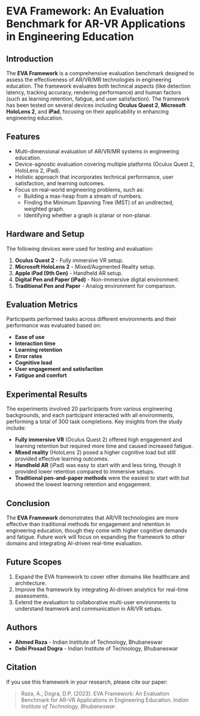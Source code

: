 # EVA Framework: An Evaluation Benchmark for AR-VR Applications in Engineering Education

## Introduction
The **EVA Framework** is a comprehensive evaluation benchmark designed to assess the effectiveness of AR/VR/MR technologies in engineering education. The framework evaluates both technical aspects (like detection latency, tracking accuracy, rendering performance) and human factors (such as learning retention, fatigue, and user satisfaction). The framework has been tested on several devices including **Oculus Quest 2**, **Microsoft HoloLens 2**, and **iPad**, focusing on their applicability in enhancing engineering education.

## Features
- Multi-dimensional evaluation of AR/VR/MR systems in engineering education.
- Device-agnostic evaluation covering multiple platforms (Oculus Quest 2, HoloLens 2, iPad).
- Holistic approach that incorporates technical performance, user satisfaction, and learning outcomes.
- Focus on real-world engineering problems, such as:
  - Building a max-heap from a stream of numbers.
  - Finding the Minimum Spanning Tree (MST) of an undirected, weighted graph.
  - Identifying whether a graph is planar or non-planar.

## Hardware and Setup
The following devices were used for testing and evaluation:
1. **Oculus Quest 2** - Fully immersive VR setup.
2. **Microsoft HoloLens 2** - Mixed/Augmented Reality setup.
3. **Apple iPad (9th Gen)** - Handheld AR setup.
4. **Digital Pen and Paper (iPad)** - Non-immersive digital environment.
5. **Traditional Pen and Paper** - Analog environment for comparison.

## Evaluation Metrics
Participants performed tasks across different environments and their performance was evaluated based on:
- **Ease of use**
- **Interaction time**
- **Learning retention**
- **Error rates**
- **Cognitive load**
- **User engagement and satisfaction**
- **Fatigue and comfort**

## Experimental Results
The experiments involved 20 participants from various engineering backgrounds, and each participant interacted with all environments, performing a total of 300 task completions. Key insights from the study include:
- **Fully immersive VR** (Oculus Quest 2) offered high engagement and learning retention but required more time and caused increased fatigue.
- **Mixed reality** (HoloLens 2) posed a higher cognitive load but still provided effective learning outcomes.
- **Handheld AR** (iPad) was easy to start with and less tiring, though it provided lower retention compared to immersive setups.
- **Traditional pen-and-paper methods** were the easiest to start with but showed the lowest learning retention and engagement.

## Conclusion
The **EVA Framework** demonstrates that AR/VR technologies are more effective than traditional methods for engagement and retention in engineering education, though they come with higher cognitive demands and fatigue. Future work will focus on expanding the framework to other domains and integrating AI-driven real-time evaluation.

## Future Scopes
1. Expand the EVA framework to cover other domains like healthcare and architecture.
2. Improve the framework by integrating AI-driven analytics for real-time assessments.
3. Extend the evaluation to collaborative multi-user environments to understand teamwork and communication in AR/VR setups.

## Authors
- **Ahmed Raza** - Indian Institute of Technology, Bhubaneswar
- **Debi Prosad Dogra** - Indian Institute of Technology, Bhubaneswar

## Citation
If you use this framework in your research, please cite our paper:

> Raza, A., Dogra, D.P. (2023). EVA Framework: An Evaluation Benchmark for AR-VR Applications in Engineering Education. *Indian Institute of Technology, Bhubaneswar*.
